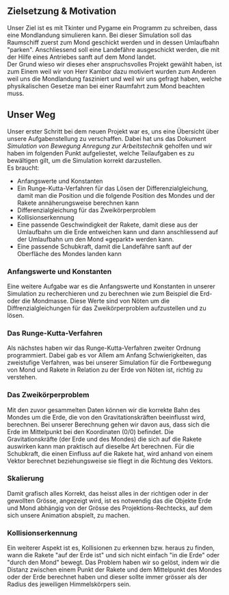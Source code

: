 ## Zielsetzung & Motivation

Unser Ziel ist es mit Tkinter und Pygame ein Programm zu schreiben, dass eine Mondlandung simulieren kann. Bei dieser Simulation soll das Raumschiff zuerst zum Mond geschickt werden und in dessen Umlaufbahn "parken". Anschliessend soll eine Landefähre ausgeschickt werden, die mit der Hilfe eines Antriebes sanft auf dem Mond landet.  
Der Grund wieso wir dieses eher anspruchsvolles Projekt gewählt haben, ist zum Einem weil wir  von Herr Kambor dazu motiviert wurden zum Anderen weil uns die Mondlandung fasziniert und weil wir uns gefragt haben, welche physikalischen Gesetze man bei einer Raumfahrt zum Mond beachten muss.


## Unser Weg

Unser erster Schritt bei dem neuen Projekt war es, uns eine Übersicht über unsere Aufgabenstellung zu verschaffen. Dabei hat uns das Dokument *Simulation von Bewegung Anregung zur Arbeitstechnik* geholfen und wir haben im folgenden Punkt aufgeliestet, welche Teilaufgaben es zu bewältigen gilt, um die Simulation korrekt darzustellen. </br>
Es braucht:
* Anfangswerte und Konstanten
* Ein Runge-Kutta-Verfahren für das Lösen der Differenzialgleichung, damit man die Position und die folgende Position des Mondes und der  Rakete annäherungsweise berechnen kann
* Differenzialgleichung für das Zweikörperproblem
* Kollisionserkennung
* Eine passende Geschwindigkeit der Rakete, damit diese aus der Umlaufbahn um die Erde entweichen kann und dann anschliessend auf der Umlaufbahn um den Mond «geparkt» werden kann.
* Eine passende Schubkraft, damit die Landefähre sanft auf der Oberfläche des Mondes landen kann

### Anfangswerte und Konstanten
Eine weitere Aufgabe war es die Anfangswerte und Konstanten in unserer Simulation zu recherchieren und zu berechnen wie zum Beispiel die Erd- oder die Mondmasse. Diese Werte sind von Nöten um die Diffrenzialgleichungen für das Zweikörperproblem aufzustellen und zu lösen.

### Das Runge-Kutta-Verfahren
Als nächstes haben wir das Runge-Kutta-Verfahren zweiter Ordnung programmiert. Dabei gab es vor Allem am Anfang Schwierigkeiten, das zweistufige Verfahren, was bei unserer Simulation für die Fortbewegung von Mond und Rakete in Relation zu der Erde von Nöten ist, richtig zu verstehen. 

### Das Zweikörperproblem
Mit den zuvor gesammelten Daten können wir die korrekte Bahn des Mondes um die Erde, die von den Gravitationskräften beeinflusst wird, berechnen. Bei unserer Berechnung gehen wir davon aus, dass sich die Erde im Mittelpunkt bei den Koordinaten (0/0) befindet. Die Gravitationskräfte (der Erde und des Mondes) die sich auf die Rakete auswirken kann man praktisch auf dieselbe Art berechnen. Für die Schubkraft, die einen Einfluss auf die Rakete hat, wird anhand von einem Vektor berechnet beziehungsweise sie fliegt in die Richtung des Vektors.

### Skalierung 
Damit grafisch alles Korrekt, das heisst alles in der richtigen oder in der gewollten Grösse, angezeigt wird, ist es notwendig das die Objekte Erde und Mond abhängig von der Grösse des Projektions-Rechtecks, auf dem sich unsere Animation abspielt, zu machen. 

### Kollisionserkennung
Ein weiterer Aspekt ist es, Kollisionen zu erkennen bzw. heraus zu finden, wann die Rakete "auf der Erde ist" und sich nicht einfach "in die Erde" oder "durch den Mond" bewegt. Das Problem haben wir so gelöst, indem wir die Distanz zwischen einem Punkt der Rakete und dem Mittelpunkt des Mondes oder der Erde berechnet haben und dieser sollte immer grösser als der Radius des jeweiligen Himmelskörpers sein.


